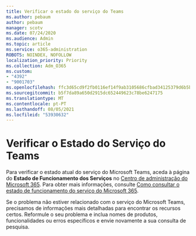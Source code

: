 ```yaml
---
title: Verificar o estado do serviço do Teams
ms.author: pebaum
author: pebaum
manager: scotv
ms.date: 07/24/2020
ms.audience: Admin
ms.topic: article
ms.service: o365-administration
ROBOTS: NOINDEX, NOFOLLOW
localization_priority: Priority
ms.collection: Adm_O365
ms.custom:
- "4392"
- "9001703"
ms.openlocfilehash: ffc3d65cd9f2fb0116ef14f9ab3105686cfbad34125379d6b5b9db355712a507
ms.sourcegitcommit: b5f7da89a650d2915dc652449623c78be6247175
ms.translationtype: MT
ms.contentlocale: pt-PT
ms.lasthandoff: 08/05/2021
ms.locfileid: "53930632"
---
```

# <a name="check-teams-service-status"></a>Verificar o Estado do Serviço do Teams

Para verificar o estado atual do serviço do Microsoft Teams, aceda à página do **Estado de Funcionamento dos Serviços** no [Centro de administração do Microsoft 365](https://go.microsoft.com/fwlink/p/?linkid=2024339). Para obter mais informações, consulte [Como consultar o estado de funcionamento do serviço do Microsoft 365](https://docs.microsoft.com/office365/enterprise/view-service-health).

Se o problema não estiver relacionado com o serviço do Microsoft Teams, precisamos de informações mais detalhadas para encontrar os recursos certos. Reformule o seu problema e inclua nomes de produtos, funcionalidades ou erros específicos e envie novamente a sua consulta de pesquisa.
